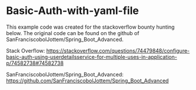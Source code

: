 # Basic-Auth-with-yaml-file
This example code was created for the stackoverflow bounty hunting below.
The original code can be found on the github of SanFranciscobolJottem/Spring_Boot_Advanced.

Stack Overflow:
https://stackoverflow.com/questions/74479848/configure-basic-auth-using-userdetailsservice-for-multiple-uses-in-application-p/74582738#74582738

SanFranciscobolJottem/Spring_Boot_Advanced:
https://github.com/SanFranciscobolJottem/Spring_Boot_Advanced
